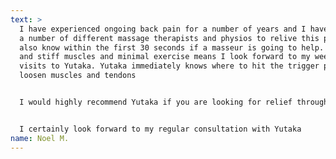 ```yaml
---
text: >
  I have experienced ongoing back pain for a number of years and I have visited
  a number of different massage therapists and physios to relive this pain.  I
  also know within the first 30 seconds if a masseur is going to help.  Tired
  and stiff muscles and minimal exercise means I look forward to my weekly
  visits to Yutaka. Yutaka immediately knows where to hit the trigger points to
  loosen muscles and tendons


  I would highly recommend Yutaka if you are looking for relief through a loosening of muscles and joints, freedom in movement and a better week ahead


  I certainly look forward to my regular consultation with Yutaka
name: Noel M.
---
```

